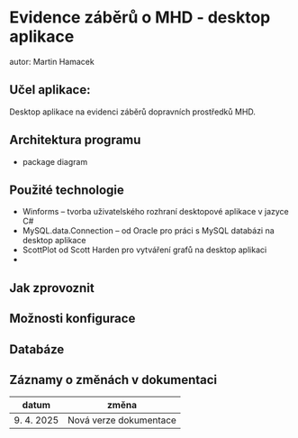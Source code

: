# Evidence záběrů o MHD - desktop aplikace

autor: Martin Hamacek

## Učel aplikace: 
Desktop aplikace na evidenci záběrů dopravních prostředků MHD. 

## Architektura programu
- package diagram

## Použité technologie

- Winforms – tvorba uživatelského rozhraní desktopové aplikace v jazyce C#
- MySQL.data.Connection – od Oracle pro práci s MySQL databázi na desktop aplikace
- ScottPlot od Scott Harden pro vytváření grafů na desktop aplikaci
- 

## Jak zprovoznit

## Možnosti konfigurace

## Databáze

## Záznamy o změnách v dokumentaci
|datum|změna|
|-|-|
|9. 4. 2025|Nová verze dokumentace
